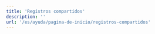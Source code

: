 ```yaml
---
title: 'Registros compartidos'
description: ''
url: '/es/ayuda/pagina-de-inicio/registros-compartidos'
---
```

